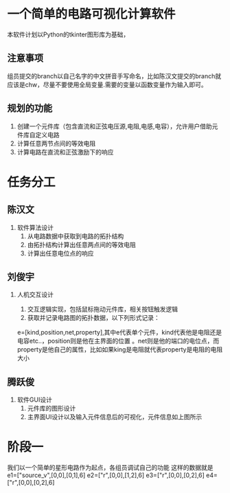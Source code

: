 # 一个简单的电路可视化计算软件
本软件计划以Python的tkinter图形库为基础，
## 注意事项
组员提交的branch以自己名字的中文拼音手写命名，比如陈汉文提交的branch就应该是chw，尽量不要使用全局变量.需要的变量以函数变量作为输入即可。
## 规划的功能
1. 创建一个元件库（包含直流和正弦电压源,电阻,电感,电容），允许用户借助元件库自定义电路
2. 计算任意两节点间的等效电阻
3. 计算电路在直流和正弦激励下的响应


# 任务分工
## 陈汉文
1. 软件算法设计
   1. 从电路数据中获取到电路的拓扑结构
   2. 由拓扑结构计算出任意两点间的等效电阻
   3. 计算出任意电位点的响应


## 刘俊宇
1. 人机交互设计
   1. 交互逻辑实现，包括鼠标拖动元件库，相关按钮触发逻辑
   2. 获取并记录电路图的拓扑数据，以下列形式记录：

   e=[kind,position,net,property],其中e代表单个元件，kind代表他是电阻还是电容etc..，position则是他在主界面的位置
。net则是他的端口的电位点，而property是他自己的属性，比如如果king是电阻就代表property是电阻的电阻大小


## 腾跃俊
1. 软件GUI设计
   1. 元件库的图形设计
   2. 主界面UI设计以及输入元件信息后的可视化，元件信息如上图所示


# 阶段一
我们以一个简单的星形电路作为起点，各组员调试自己的功能
这样的数据就是
e1=["source_v",[0,0],[0,1],6]
e2=["r",[0,0],[1,2],6]
e3=["r",[0,0],[0,2],6]
e4=["r",[0,0],[0,2],6]
